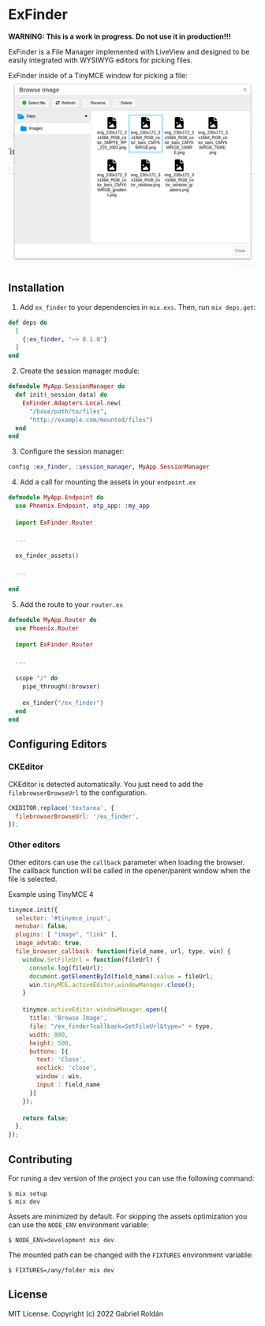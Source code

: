 <!-- MDOC !-->
# ExFinder

**WARNING: This is a work in progress. Do not use it in production!!!**

ExFinder is a File Manager implemented with LiveView and designed to be easily
integrated with WYSIWYG editors for picking files.

ExFinder inside of a TinyMCE window for picking a file:
![screenshot](https://github.com/luisgabrielroldan/ex_finder/raw/main/screenshot.png)


## Installation

1. Add `ex_finder` to your dependencies in `mix.exs`. Then, run `mix deps.get`:
  
```elixir
def deps do
  [
    {:ex_finder, "~> 0.1.0"}
  ]
end
```

2. Create the session manager module:

```elixir
defmodule MyApp.SessionManager do
  def init(_session_data) do
    ExFinder.Adapters.Local.new(
      "/base/path/to/files",
      "http://example.com/mounted/files")
  end
end
```

3. Configure the session manager:

```elixir
config :ex_finder, :session_manager, MyApp.SessionManager
```

4. Add a call for mounting the assets in your `endpoint.ex`

```elixir
defmodule MyApp.Endpoint do
  use Phoenix.Endpoint, otp_app: :my_app

  import ExFinder.Router

  ...

  ex_finder_assets()
  
  ...
  
end
```

5. Add the route to your `router.ex`


```elixir
defmodule MyApp.Router do
  use Phoenix.Router

  import ExFinder.Router

  ...

  scope "/" do
    pipe_through(:browser)
    
    ex_finder("/ex_finder")
  end
end
```

## Configuring Editors

### CKEditor

CKEditor is detected automatically. You just need to add the `filebrowserBrowseUrl` 
to the configuration.

```javascript
CKEDITOR.replace('textarea', {
  filebrowserBrowseUrl: '/ex_finder',
});
```

### Other editors

Other editors can use the `callback` parameter when loading the browser.
The callback function will be called in the opener/parent window when
the file is selected.

Example using TinyMCE 4
```javascript
tinymce.init({
  selector: '#tinymce_input',
  menubar: false,
  plugins: [ "image", "link" ],
  image_advtab: true,
  file_browser_callback: function(field_name, url, type, win) {
    window.SetFileUrl = function(fileUrl) {
      console.log(fileUrl);
      document.getElementById(field_name).value = fileUrl;
      win.tinyMCE.activeEditor.windowManager.close();
    }

    tinymce.activeEditor.windowManager.open({
      title: 'Browse Image',
      file: "/ex_finder?callback=SetFileUrl&type=" + type,
      width: 800,
      height: 500,
      buttons: [{
        text: 'Close',
        onclick: 'close',
        window : win,
        input : field_name
      }]
    });

    return false;
  },
});

```

<!-- MDOC !-->

## Contributing

For runing a dev version of the project you can use the following command:

```
$ mix setup
$ mix dev
```

Assets are minimized by default. For skipping the assets optimization you can use
the `NODE_ENV` environment variable:

```
$ NODE_ENV=development mix dev
```

The mounted path can be changed with the `FIXTURES` environment variable:

```
$ FIXTURES=/any/folder mix dev
```

## License

MIT License. Copyright (c) 2022 Gabriel Roldán
